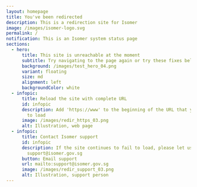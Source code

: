 ```yaml
---
layout: homepage
title: You've been redirected
description: This is a redirection site for Isomer
image: /images/isomer-logo.svg
permalink: /
notification: This is an Isomer system status page
sections:
  - hero:
      title: This site is unreachable at the moment
      subtitle: Try navigating to the page again or try these fixes below
      background: /images/test_hero_04.png
      variant: floating
      size: md
      alignment: left
      backgroundColor: white
  - infopic:
      title: Reload the site with complete URL
      id: infopic
      description: Add 'https://www' to the beginning of the URL that you were trying
        to load
      image: /images/redir_https_03.png
      alt: Illustration, web page
  - infopic:
      title: Contact Isomer support
      id: infopic
      description: If the site continues to fail to load, please let us know at
        support@isomer.gov.sg
      button: Email support
      url: mailto:support@isomer.gov.sg
      image: /images/redir_support_03.png
      alt: Illustration, support person
---
```

